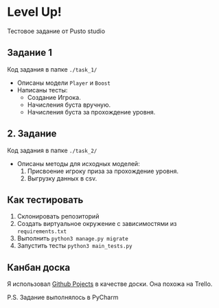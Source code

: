 # Level Up!
Тестовое задание от Pusto studio

## Задание 1 
Код задания в папке `./task_1/`
- Описаны модели `Player` и `Boost` 
- Написаны тесты:
  - Создание Игрока.
  - Начисления буста вручную.
  - Начисления буста за прохождение уровня.

## 2. Задание
Код задания в папке `./task_2/`

- Описаны методы для исходных моделей:
  1. Присвоение игроку приза за прохождение уровня.
  2. Выгрузку данных в csv.

## Как тестировать
1. Склонировать репозиторий
2. Создать виртуальное окружение с зависимостями из `requirements.txt`
3. Выполнить `python3 manage.py migrate`
4. Запустить тесты `python3 main_tests.py`

## Канбан доска 
Я использовал [Github Pojects](https://github.com/users/drveles/projects/9/views/1) в качестве доски. Она похожа на Trello.

P.S. Задание выполнялось в PyCharm